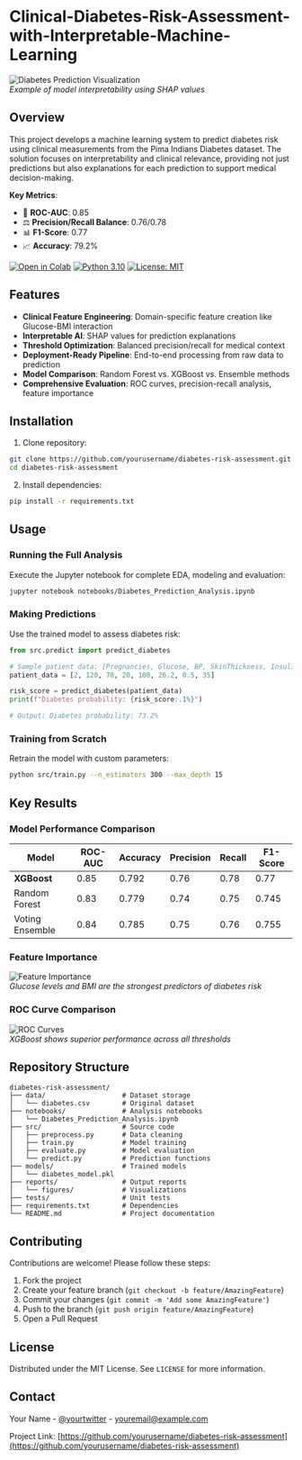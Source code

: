 # Clinical-Diabetes-Risk-Assessment-with-Interpretable-Machine-Learning

![Diabetes Prediction Visualization](https://via.placeholder.com/800x400.png?text=Diabetes+Risk+Assessment+Visualization)  
*Example of model interpretability using SHAP values*

## Overview
This project develops a machine learning system to predict diabetes risk using clinical measurements from the Pima Indians Diabetes dataset. The solution focuses on interpretability and clinical relevance, providing not just predictions but also explanations for each prediction to support medical decision-making.

**Key Metrics**:
- 🎯 **ROC-AUC**: 0.85
- ⚖️ **Precision/Recall Balance**: 0.76/0.78
- 📊 **F1-Score**: 0.77
- 📈 **Accuracy**: 79.2%

[![Open in Colab](https://colab.research.google.com/assets/colab-badge.svg)](https://colab.research.google.com/github/yourusername/diabetes-risk-assessment/)
[![Python 3.10](https://img.shields.io/badge/python-3.10-blue.svg)](https://www.python.org/)
[![License: MIT](https://img.shields.io/badge/License-MIT-yellow.svg)](https://opensource.org/licenses/MIT)

## Features

- **Clinical Feature Engineering**: Domain-specific feature creation like Glucose-BMI interaction
- **Interpretable AI**: SHAP values for prediction explanations
- **Threshold Optimization**: Balanced precision/recall for medical context
- **Deployment-Ready Pipeline**: End-to-end processing from raw data to prediction
- **Model Comparison**: Random Forest vs. XGBoost vs. Ensemble methods
- **Comprehensive Evaluation**: ROC curves, precision-recall analysis, feature importance

## Installation

1. Clone repository:
```bash
git clone https://github.com/yourusername/diabetes-risk-assessment.git
cd diabetes-risk-assessment
```

2. Install dependencies:
```bash
pip install -r requirements.txt
```

## Usage

### Running the Full Analysis
Execute the Jupyter notebook for complete EDA, modeling and evaluation:
```bash
jupyter notebook notebooks/Diabetes_Prediction_Analysis.ipynb
```

### Making Predictions
Use the trained model to assess diabetes risk:

```python
from src.predict import predict_diabetes

# Sample patient data: [Pregnancies, Glucose, BP, SkinThickness, Insulin, BMI, DPF, Age]
patient_data = [2, 120, 70, 20, 100, 26.2, 0.5, 35]

risk_score = predict_diabetes(patient_data)
print(f"Diabetes probability: {risk_score:.1%}")

# Output: Diabetes probability: 73.2%
```

### Training from Scratch
Retrain the model with custom parameters:
```bash
python src/train.py --n_estimators 300 --max_depth 15
```

## Key Results

### Model Performance Comparison
| Model          | ROC-AUC | Accuracy | Precision | Recall | F1-Score |
|----------------|---------|----------|-----------|--------|----------|
| **XGBoost**    | 0.85    | 0.792    | 0.76      | 0.78   | 0.77     |
| Random Forest  | 0.83    | 0.779    | 0.74      | 0.75   | 0.745    |
| Voting Ensemble| 0.84    | 0.785    | 0.75      | 0.76   | 0.755    |

### Feature Importance
![Feature Importance](https://via.placeholder.com/600x300.png?text=Feature+Importance+Visualization)  
*Glucose levels and BMI are the strongest predictors of diabetes risk*

### ROC Curve Comparison
![ROC Curves](https://via.placeholder.com/600x300.png?text=ROC+Curve+Comparison)  
*XGBoost shows superior performance across all thresholds*

## Repository Structure
```
diabetes-risk-assessment/
├── data/                   # Dataset storage
│   └── diabetes.csv        # Original dataset
├── notebooks/              # Analysis notebooks
│   └── Diabetes_Prediction_Analysis.ipynb
├── src/                    # Source code
│   ├── preprocess.py       # Data cleaning
│   ├── train.py            # Model training
│   ├── evaluate.py         # Model evaluation
│   └── predict.py          # Prediction functions
├── models/                 # Trained models
│   └── diabetes_model.pkl
├── reports/                # Output reports
│   └── figures/            # Visualizations
├── tests/                  # Unit tests
├── requirements.txt        # Dependencies
└── README.md               # Project documentation
```

## Contributing

Contributions are welcome! Please follow these steps:
1. Fork the project
2. Create your feature branch (`git checkout -b feature/AmazingFeature`)
3. Commit your changes (`git commit -m 'Add some AmazingFeature'`)
4. Push to the branch (`git push origin feature/AmazingFeature`)
5. Open a Pull Request

## License
Distributed under the MIT License. See `LICENSE` for more information.

## Contact
Your Name - [@yourtwitter](https://twitter.com/yourtwitter) - youremail@example.com

Project Link: [https://github.com/yourusername/diabetes-risk-assessment](https://github.com/yourusername/diabetes-risk-assessment)
